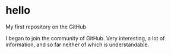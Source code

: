 # hello
My first repository on the GitHub

I began to join the community of GitHub. Very interesting, a lot of information, and so far neither of which is understandable.
